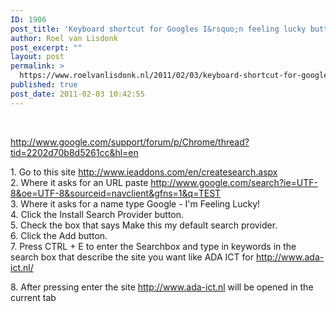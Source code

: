 ```yaml
---
ID: 1906
post_title: 'Keyboard shortcut for Googles I&rsquo;n feeling lucky button in IE'
author: Roel van Lisdonk
post_excerpt: ""
layout: post
permalink: >
  https://www.roelvanlisdonk.nl/2011/02/03/keyboard-shortcut-for-googles-in-feeling-lucky-button-in-ie/
published: true
post_date: 2011-02-03 10:42:55
---
```

<p>&#160;</p>  <p><a title="http://www.google.com/support/forum/p/Chrome/thread?tid=2202d70b8d5261cc&amp;hl=en" href="http://www.google.com/support/forum/p/Chrome/thread?tid=2202d70b8d5261cc&amp;hl=en">http://www.google.com/support/forum/p/Chrome/thread?tid=2202d70b8d5261cc&amp;hl=en</a></p>  <p align="left">1. Go to this site <a href="http://www.ieaddons.com/en/createsearch.aspx">http://www.ieaddons.com/en/createsearch.aspx</a>    <br />2. Where it asks for an URL paste <a href="http://www.google.com/search?ie=UTF-8&amp;oe=UTF-8&amp;sourceid=navclient&amp;gfns=1&amp;q=TEST">http://www.google.com/search?ie=UTF-8&amp;oe=UTF-8&amp;sourceid=navclient&amp;gfns=1&amp;q=TEST</a>    <br />3. Where it asks for a name type Google - I'm Feeling Lucky!    <br />4. Click the Install Search Provider button.    <br />5. Check the box that says Make this my default search provider.    <br />6. Click the Add button.    <br />7. Press CTRL + E to enter the Searchbox and type in keywords in the search box that describe the site you want like ADA ICT for <a href="http://www.ada-ict.nl/">http://www.ada-ict.nl/</a></p>  <p align="left">8. After pressing enter the site <a href="http://www.ada-ict.nl">http://www.ada-ict.nl</a> will be opened in the current tab</p>